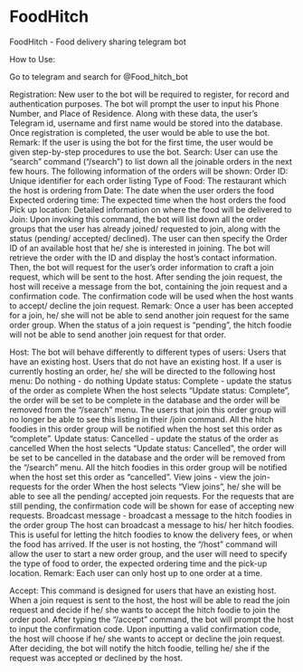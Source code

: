 # FoodHitch
FoodHitch - Food delivery sharing telegram bot

How to Use:

Go to telegram and search for @Food_hitch_bot

Registration:
New user to the bot will be required to register, for record and authentication purposes. The bot will prompt the user to input his Phone Number, and Place of Residence. Along with these data, the user’s Telegram id, username and first name would be stored into the database. Once registration is completed, the user would be able to use the bot.
Remark: If the user is using the bot for the first time, the user would be given step-by-step procedures to use the bot.
Search:
User can use the “search” command (“/search”) to list down all the joinable orders in the next few hours. The following information of the orders will be shown:
Order ID: Unique identifier for each order listing
Type of Food: The restaurant which the host is ordering from
Date: The date when the user orders the food
Expected ordering time: The expected time when the host orders the food
Pick up location: Detailed information on where the food will be delivered to
Join:
Upon invoking this command, the bot will list down all the order groups that the user has already joined/ requested to join, along with the status (pending/ accepted/ declined). 
The user can then specify the Order ID of an available host that he/ she is interested in joining. The bot will retrieve the order with the ID and display the host’s contact information. Then, the bot will request for the user’s order information to craft a join request, which will be sent to the host. 
After sending the join request, the host will receive a message from the bot, containing the join request and a confirmation code. The confirmation code will be used when the host wants to accept/ decline the join request.
Remark: Once a user has been accepted for a join, he/ she will not be able to send another join request for the same order group. When the status of a join request is “pending”, the hitch foodie will not be able to send another join request for that order.

Host:
The bot will behave differently to different types of users: 
Users that have an existing host.
Users that do not have an existing host.
If a user is currently hosting an order, he/ she will be directed to the following host menu: 
Do nothing - do nothing
Update status: Complete - update the status of the order as complete
When the host selects “Update status: Complete”, the order will be set to be complete in the database and the order will be removed from the “/search” menu. The users that join this order group will no longer be able to see this listing in their /join command. All the hitch foodies in this order group will be notified when the host set this order as “complete”.
Update status: Cancelled - update the status of the order as cancelled
When the host selects “Update status: Cancelled”, the order will be set to be cancelled in the database and the order will be removed from the “/search” menu. All the hitch foodies in this order group will be notified when the host set this order as “cancelled”.
View joins - view the join-requests for the order
When the host selects “View joins”, he/ she will be able to see all the pending/ accepted join requests. For the requests that are still pending, the confirmation code will be shown for ease of accepting new requests.
Broadcast message - broadcast a message to the hitch foodies in the order group
The host can broadcast a message to his/ her hitch foodies. This is useful for letting the hitch foodies to know the delivery fees, or when the food has arrived.
If the user is not hosting, the “/host” command will allow the user to start a new order group, and the user will need to specify the type of food to order, the expected ordering time and the pick-up location.
Remark: Each user can only host up to one order at a time. 

Accept:
This command is designed for users that have an existing host. When a join request is sent to the host, the host will be able to read the join request and decide if he/ she wants to accept the hitch foodie to join the order pool. After typing the “/accept” command, the bot will prompt the host to input the confirmation code. Upon inputting a valid confirmation code, the host will choose if he/ she wants to accept or decline the join request. After deciding, the bot will notify the hitch foodie, telling he/ she if the request was accepted or declined by the host.

